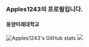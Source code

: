 ### Apples1243의 프로필입니다.
#### 동양미래대학교 
![Apples1243's GitHub stats](https://github-readme-stats.vercel.app/api?username=Apples1243&show_icons=true&theme=radical)
 <img src="https://img.shields.io/badge/Python-3776AB?style=social&logo=TypeScript&logoColor=white"/>
